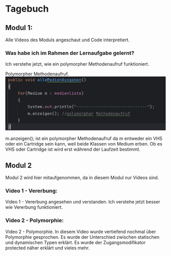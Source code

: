 # Tagebuch
## Modul 1:

Alle Videos des Moduls angeschaut und Code interpretiert.

### Was habe ich im Rahmen der Lernaufgabe gelernt?

Ich verstehe jetzt, wie ein polymorpher Methodenaufruf funktioniert.

Polymorpher Methodenaufruf.
![img.png](img.png)

m.anzeigen(); ist ein polymorpher Methodenaufruf da m entweder
ein VHS oder ein Cartridge sein kann, weil beide Klassen von
Medium erben. Ob es VHS oder Cartridge ist wird erst während der 
Laufzeit bestimmt.

## Modul 2

Modul 2 wird hier mitaufgenommen, da in diesem Modul nur Videos sind.

### Video 1 - Vererbung:

Video 1 - Vererbung angesehen und verstanden.
Ich verstehe jetzt besser wie Vererbung funktioniert.

### Video 2 - Polymorphie:

Video 2 - Polymorphie. In diesem Video wurde
vertiefend nochmal über Polymorphie gesprochen.
Es wurde der Unterschied zwischen statischen und dynamischen Typen erklärt.
Es wurde der Zugangsmodifikator protected näher erklärt und vieles mehr.